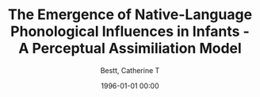 ---
layout: post
title: The Emergence of Native-Language Phonological Influences in Infants - A Perceptual Assimiliation Model

date: 1996-01-01 00:00
author: Bestt, Catherine T
journal: The Development of Speech Perception

link: https://doi.org/10.7551/mitpress/2387.003.0011

year: 2020
---
